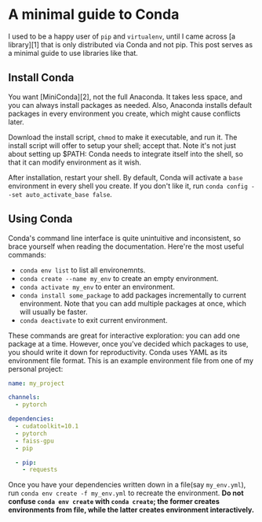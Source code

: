 # A minimal guide to Conda

I used to be a happy user of `pip` and `virtualenv`, until I came across [a library][1] that is only distributed via Conda and not pip. This post serves as a minimal guide to use libraries like that.

## Install Conda

You want [MiniConda][2], not the full Anaconda. It takes less space, and you can always install packages as needed. Also, Anaconda installs default packages in every environment you create, which might cause conflicts later.

Download the install script, `chmod` to make it executable, and run it. The install script will offer to setup your shell; accept that. Note it's not just about setting up $PATH: Conda needs to integrate itself into the shell, so that it can modify environment as it wish.

After installation, restart your shell. By default, Conda will activate a `base` environment in every shell you create. If you don't like it, run `conda config --set auto_activate_base false`.


## Using Conda

Conda's command line interface is quite unintuitive and inconsistent, so brace yourself when reading the documentation. Here're the most useful commands:

* `conda env list` to list all environemnts.
* `conda create --name my_env` to create an empty environment.
* `conda activate my_env` to enter an environment.
* `conda install some_package` to add packages incrementally to current environment. Note that you can add multiple packages at once, which will usually be faster.
* `conda deactivate` to exit current environment.

These commands are great for interactive exploration: you can add one package at a time. However, once you've decided which packages to use, you should write it down for reproductivity. Conda uses YAML as its environment file format. This is an example environment file from one of my personal project:

```yaml
name: my_project

channels:
  - pytorch

dependencies:
  - cudatoolkit=10.1
  - pytorch
  - faiss-gpu
  - pip

  - pip:
    - requests
```

Once you have your dependencies written down in a file(say `my_env.yml`), run `conda env create -f my_env.yml` to recreate the environment. **Do not confuse `conda env create` with `conda create`; the former creates environments from file, while the latter creates environment interactively.**
